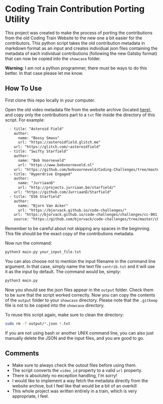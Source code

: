 # Coding Train Contribution Porting Utility

This project was created to make the process of porting the contributions from the old
Coding Train Website to the new one a bit easier for the contributors. This python script
takes the old contribution metadata in markdown format as an input and creates individual
json files containing the metadata of each individual contributions (following the new
Gatsby format) that can now be copied into the `showcase` folder.

**Warning**: I am not a python programmer, there must be ways to do this better. In that case please let me know.

## How To Use

First clone this repo locally in your computer.

Open the old video metadata file from the website archive (located [here](https://github.com/CodingTrain/website-archive/blob/main/_CodingChallenges/)), and copy only the contributions part to a `txt` file inside the directory of this script. For example:
```txt
  - title: "Asteroid Field"
    author:
      name: "Bossy Smaxx"
      url: "https://asteroidfield.glitch.me"
    url: "https://glitch.com/~asteroidfield"
  - title: "Swifty Starfield"
    author:
      name: "Bob Voorneveld"
      url: "https://www.bobvoorneveld.nl"
    url: "https://github.com/bobvoorneveld/Coding-Challenges/tree/master/CC001-Starfield"
  - title: "Hyperdrive Engaged"
    author:
      name: "JurriaanD"
      url: "http://projects.jurriaan.be/starfield/"
    url: "https://github.com/JurriaanD/Starfield"
  - title: "ES6 Starfield"
    author:
      name: "Bjorn Van Acker"
      url: "https://bjorvack.github.io/code-challenges/"
    url: "https://bjorvack.github.io/code-challenges/challenges/cc-001-starfield/"
    source: "https://github.com/bjorvack/code-challenges/tree/master/challenges/cc-001-starfield"
```
Remember to be careful about not skipping any spaces in the beginning. This file should be the exact copy of the contributions metadata. 

Now run the command:
```bash
python3 main.py your_input_file.txt
```

You can also choose not to mention the input filename in the command line argument. In that case, simply name the text file `contrib.txt` and it will use it as the input by default. The command would be, simply:  

```bash
python3 main.py
```

Now you should see the json files appear in the `output` folder. Check them to be sure that the script worked correctly. Now you can copy the contents of the `output` folder to your `showcase` directory. Please note that the `.gitkeep` file is not to be copied into the `showcase` directory.  

To reuse this script again, make sure to clean the directory:
```bash
sudo rm -f output/*.json *.txt
```

If you are not using bash or another UNIX command line, you can also just manually delete the JSON and the input files, and you are good to go.

## Comments

- Make sure to always check the outout files before using them.
- The script converts the `video_id` property to a valid `url` property.
- There is absolutely no exception handling, I'm sorry!
- I would like to implement a way fetch the metadata directly from the website archive, but I feel like that would be a bit of an overkill
- This whole project was written entirely in a train, which is very appropriate, I feel.